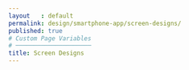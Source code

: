 ```yaml
---
layout   : default
permalink: design/smartphone-app/screen-designs/
published: true
# Custom Page Variables
# ─────────────────────
title: Screen Designs
---
```


